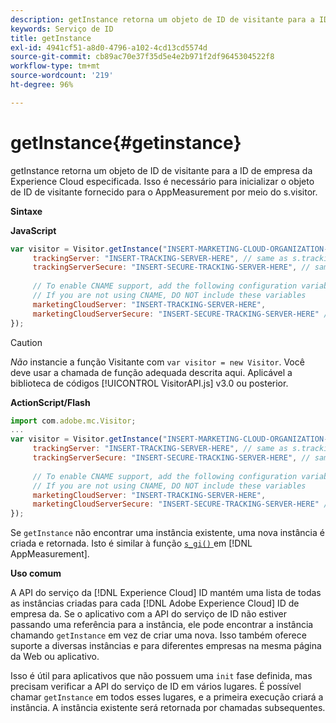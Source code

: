 ```yaml
---
description: getInstance retorna um objeto de ID de visitante para a ID de empresa da Experience Cloud especificada. Isso é necessário para inicializar o objeto de ID de visitante fornecido para o AppMeasurement por meio do s.visitor.
keywords: Serviço de ID
title: getInstance
exl-id: 4941cf51-a8d0-4796-a102-4cd13cd5574d
source-git-commit: cb89ac70e37f35d5e4e2b971f2df9645304522f8
workflow-type: tm+mt
source-wordcount: '219'
ht-degree: 96%

---
```


# getInstance{#getinstance}

getInstance retorna um objeto de ID de visitante para a ID de empresa da Experience Cloud especificada. Isso é necessário para inicializar o objeto de ID de visitante fornecido para o AppMeasurement por meio do s.visitor.

**Sintaxe**

**JavaScript**

```js
var visitor = Visitor.getInstance("INSERT-MARKETING-CLOUD-ORGANIZATION-ID-HERE", { 
     trackingServer: "INSERT-TRACKING-SERVER-HERE", // same as s.trackingServer 
     trackingServerSecure: "INSERT-SECURE-TRACKING-SERVER-HERE", // same as s.trackingServerSecure 
 
     // To enable CNAME support, add the following configuration variables 
     // If you are not using CNAME, DO NOT include these variables 
     marketingCloudServer: "INSERT-TRACKING-SERVER-HERE", 
     marketingCloudServerSecure: "INSERT-SECURE-TRACKING-SERVER-HERE" // same as s.trackingServerSecure 
});
```

>[!CAUTION]
>
>*Não* instancie a função Visitante com `var visitor = new Visitor`. Você deve usar a chamada de função adequada descrita aqui. Aplicável a biblioteca de códigos [!UICONTROL VisitorAPI.js] v3.0 ou posterior.

**ActionScript/Flash**

```js
import com.adobe.mc.Visitor; 
... 
var visitor = Visitor.getInstance("INSERT-MARKETING-CLOUD-ORGANIZATION-ID-HERE", { 
     trackingServer: "INSERT-TRACKING-SERVER-HERE", // same as s.trackingServer 
     trackingServerSecure: "INSERT-SECURE-TRACKING-SERVER-HERE", // same as s.trackingServerSecure 
 
     // To enable CNAME support, add the following configuration variables 
     // If you are not using CNAME, DO NOT include these variables 
     marketingCloudServer: "INSERT-TRACKING-SERVER-HERE", 
     marketingCloudServerSecure: "INSERT-SECURE-TRACKING-SERVER-HERE" // same as s.trackingServerSecure 
});
```

Se `getInstance` não encontrar uma instância existente, uma nova instância é criada e retornada. Isto é similar à função [`s_gi()` ](https://experienceleague.adobe.com/docs/analytics/implementation/vars/functions/s-gi.html?lang=pt-BR) em [!DNL AppMeasurement].

**Uso comum**

A API do serviço da [!DNL Experience Cloud] ID mantém uma lista de todas as instâncias criadas para cada [!DNL Adobe Experience Cloud] ID de empresa da. Se o aplicativo com a API do serviço de ID não estiver passando uma referência para a instância, ele pode encontrar a instância chamando `getInstance` em vez de criar uma nova. Isso também oferece suporte a diversas instâncias e para diferentes empresas na mesma página da Web ou aplicativo.

Isso é útil para aplicativos que não possuem uma `init` fase definida, mas precisam verificar a API do serviço de ID em vários lugares. É possível chamar `getInstance` em todos esses lugares, e a primeira execução criará a instância. A instância existente será retornada por chamadas subsequentes.
